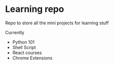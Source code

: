# Learning repo

Repo to store all the mini projects for learning stuff

Currently

- Python 101
- Shell Script
- React courses
- Chrome Extensions
